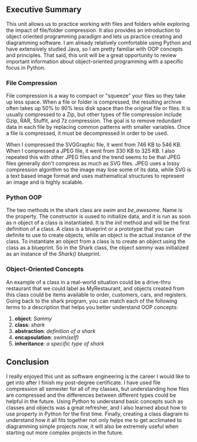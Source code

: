 ## Executive Summary ##

This unit allows us to practice working with files and folders while exploring the impact of file/folder compression. It also provides an introduction to object oriented programming paradigm and lets us practice creating and diagramming software. I am already relatively comfortable using Python and have extensively studied Java, so I am pretty familiar with OOP concepts and principles. That said, this unit will be a great opportunity to review important information about object-oriented programming with a specific focus in Python.

### File Compression ###

File compression is a way to compact or "squeeze" your files so they take up less space. When a file or folder is compressed, the resulting archive often takes up 50% to 90% less disk space than the original file or files. It is usually compressed to a Zip, but other types of file compression include Gzip, RAR, Stuffit, and 7z compression. The goal is to remove redundant data in each file by replacing common patterns with smaller variables. Once a file is compressed, it must be decompressed in order to be used.

When I compressed the SVGGraphic file, it went from 746 KB to 546 KB. When I compressed a JPEG file, it went from 330 KB to 325 KB. I also repeated this with other JPEG files and the trend seems to be that JPEG files generally don't compress as much as SVG files. JPEG uses a lossy compression algorithm so the image may lose some of its data, while SVG is a text based image format and uses mathematical structures to represent an image and is highly scalable.

### Python OOP ###

The two methods in the shark class are *swim* and *be_awesome*. Name is the property. The constructor is uused to initialize data, and it is run as soon as n object of a class is instantiated. It is the *_init_* method and will be the first definition of a class. A class is a blueprint or a prototype that you can definite to use to create objects, while an object is the actual instance of the class. To instantiate an object from a class is to create an object using the class as a blueprint. So in the Shark class, the object *sammy* was initialized as an instance of the *Shark()* blueprint.

### Object-Oriented Concepts ###

An example of a class in a real-world situation could be a drive-thru restaurant that we could label as MyRestaurant, and objects created from this class could be items available to order, customers, cars, and registers. Going back to the shark program, you can match each of the following terms to a description that helps you better understand OOP concepts:

1. **object**: *Sammy*
2. **class**: *shark*
3. **abstraction**: *definition of a shark*
4. **encapsulation**: *swim(self)*
5. **inheritance**: *a specific type of shark*

## Conclusion ##

I really enjoyed this unit as software engineering is the career I would like to get into after I finish my post-degree certificate. I have used file compression all semester for all of my classes, but understanding how files are compressed and the differences between different types could be helpful in the future. Using Python to understand basic concepts such as classes and objects was a great refresher, and I also learned about how to use property in Python for the first time. Finally, creating a class diagram to understand how it all fits together not only helps me to get acclimated to diagramming simple projects now, it will also be extremely useful when starting out more complex projects in the future.
